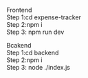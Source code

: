 Frontend     
Step 1:cd expense-tracker   
Step 2:npm i   
Step 3: npm run dev

Bcakend   
Step 1:cd backend   
Step 2:npm i   
Step 3: node ./index.js
